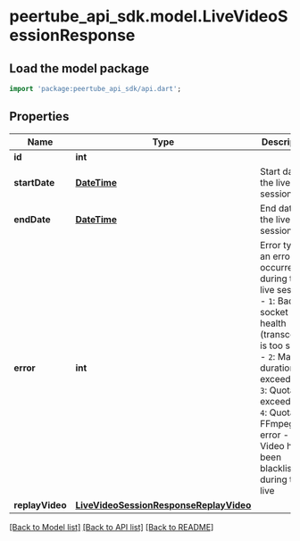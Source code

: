 # peertube_api_sdk.model.LiveVideoSessionResponse

## Load the model package
```dart
import 'package:peertube_api_sdk/api.dart';
```

## Properties
Name | Type | Description | Notes
------------ | ------------- | ------------- | -------------
**id** | **int** |  | [optional] 
**startDate** | [**DateTime**](DateTime.md) | Start date of the live session | [optional] 
**endDate** | [**DateTime**](DateTime.md) | End date of the live session | [optional] 
**error** | **int** | Error type if an error occurred during the live session:   - `1`: Bad socket health (transcoding is too slow)   - `2`: Max duration exceeded   - `3`: Quota exceeded   - `4`: Quota FFmpeg error   - `5`: Video has been blacklisted during the live  | [optional] 
**replayVideo** | [**LiveVideoSessionResponseReplayVideo**](LiveVideoSessionResponseReplayVideo.md) |  | [optional] 

[[Back to Model list]](../README.md#documentation-for-models) [[Back to API list]](../README.md#documentation-for-api-endpoints) [[Back to README]](../README.md)


